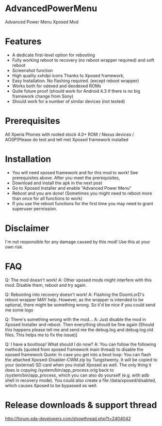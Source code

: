 AdvancedPowerMenu
==================

Advanced Power Menu Xposed Mod

Features
========
- A dedicate first-level option for rebooting
- Fully working reboot to recovery (no reboot wrapper required) and soft reboot
- Screenshot function
- High quality xxhdpi icons
Thanks to Xposed framework,
- Easy Installation. No flashing required. (except reboot wrapper)
- Works both for odexed and deodexed ROMs
- Quite future proof (should work for Android 4.3 if there is no big framework change from Sony)
- Should work for a number of similar devices (not tested)

Prerequisites
=============
All Xperia Phones with rooted stock 4.0+ ROM / Nexus devices / AOSP(Please do test and tell me)
Xposed framework installed

Installation
============
- You will need xposed framework and for this mod to work! See prerequisites above.
After you meet the prerequisites,
- Download and install the apk in the next post
- Go to Xposed Installer and enable "Advanced Power Menu"
- Reboot and you are done! (Sometimes you might need to reboot more than once for all functions to work)
- If you use the reboot functions for the first time you may need to grant superuser permission.

Disclaimer
==========
I'm not responsible for any damage caused by this mod! Use this at your own risk.

FAQ
===
Q: The mod doesn't work!
A: Other xposed mods might interfere with this mod. Disable them, reboot and try again.

Q: Rebooting into recovery doesn't work!
A: Flashing the DoomLorD's reboot wrapper MAY help. However, as the wrapper is intended to be optional, there might be something wrong. So it'd be nice if you could send me some logs 

Q: There's something wrong with the mod...
A: Just disable the mod in Xposed Installer and reboot. Then everything should be fine again (Should this happens please tell me and send me the debug.log and debug.log.old files. This helps me to fix the issue)]

Q: I have a bootloop! What should I do now?
A: You can follow the following methods (quoted from xposed framework main thread) to disable the xposed framework
Quote:
In case you get into a boot loop:
You can flash the attached Xposed-Disabler-CWM.zip by Tungstwenty. It will be copied to your (external) SD card when you install Xposed as well. The only thing it does is copying /system/bin/app_process.orig back to /system/bin/app_process, which you can also do yourself (e.g. with adb shell in recovery mode).
You could also create a file /data/xposed/disabled, which causes Xposed to be bypassed as well.

Release downloads & support thread
==================================
http://forum.xda-developers.com/showthread.php?t=2404042
